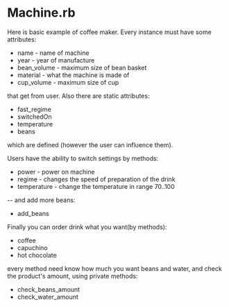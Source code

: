 # Machine.rb
Here is basic example of coffee maker. Every instance must have some attributes:
* name - name of machine
* year - year of manufacture
* bean_volume - maximum size of bean basket
* material - what the machine is made of
* cup_volume - maximum size of cup

that get from user. Also there  are static attributes:
* fast_regime 
* switchedOn 
* temperature
* beans

which are defined (however the user can influence them).

Users have the ability to switch settings by methods:
* power - power on machine
* regime - changes the speed of preparation of the drink
* temperature - change the temperature in range 70..100

 -- and add more beans:
* add_beans

Finally you can order drink what you want(by methods):
* coffee
* capuchino
* hot chocolate

every method need know how much you want beans and water, and check the product's amount,
using private methods:
* check_beans_amount
* check_water_amount

